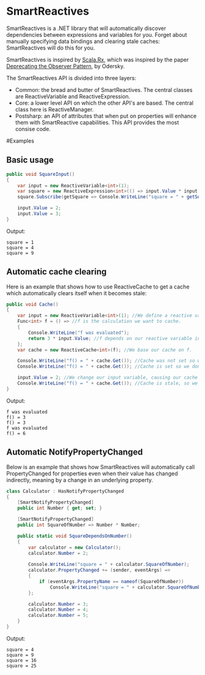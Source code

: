 # SmartReactives

SmartReactives is a .NET library that will automatically discover dependencies between expressions and variables for you. Forget about manually specifying data bindings and clearing stale caches: SmartReactives will do this for you.

SmartReactives is inspired by [Scala.Rx](https://github.com/lihaoyi/scala.rx), which was inspired by the paper [Deprecating the Observer Pattern](https://scholar.google.nl/scholar?q=deprecating+the+observer+pattern&btnG=&hl=en&as_sdt=0%2C5), by Odersky.

The SmartReactives API is divided into three layers:
- Common: the bread and butter of SmartReactives. The central classes are ReactiveVariable and ReactiveExpression.
- Core: a lower level API on which the other API's are based. The central class here is ReactiveManager.
- Postsharp: an API of attributes that when put on properties will enhance them with SmartReactive capabilities. This API provides the most consise code.

#Examples

## Basic usage
```c#
public void SquareInput()
{
    var input = new ReactiveVariable<int>(1);
    var square = new ReactiveExpression<int>(() => input.Value * input.Value);
    square.Subscribe(getSquare => Console.WriteLine("square = " + getSquare()));

    input.Value = 2;
    input.Value = 3;
}
```
Output:
```
square = 1
square = 4
square = 9
```

## Automatic cache clearing
Here is an example that shows how to use ReactiveCache to get a cache which automatically clears itself when it becomes stale:
```c#
public void Cache()
{
    var input = new ReactiveVariable<int>(1); //We define a reactive variable.
    Func<int> f = () => //f is the calculation we want to cache.
    {
        Console.WriteLine("f was evaluated");
        return 3 * input.Value; //f depends on our reactive variable input.
    };
    var cache = new ReactiveCache<int>(f); //We base our cache on f.

    Console.WriteLine("f() = " + cache.Get()); //Cache was not set so we evaluate f.
    Console.WriteLine("f() = " + cache.Get()); //Cache is set so we don't evaluate f.

    input.Value = 2; //We change our input variable, causing our cache to become stale.
    Console.WriteLine("f() = " + cache.Get()); //Cache is stale, so we must evaluate f.
}
```
Output:
```
f was evaluated
f() = 3
f() = 3
f was evaluated
f() = 6
```


## Automatic NotifyPropertyChanged
Below is an example that shows how SmartReactives will automatically call PropertyChanged for properties even when their value has changed indirectly, meaning by a change in an underlying property. 

```c#
class Calculator : HasNotifyPropertyChanged
{
    [SmartNotifyPropertyChanged]
    public int Number { get; set; }

    [SmartNotifyPropertyChanged]
    public int SquareOfNumber => Number * Number;

    public static void SquareDependsOnNumber()
    {
        var calculator = new Calculator();
        calculator.Number = 2;
        
        Console.WriteLine("square = " + calculator.SquareOfNumber); 
        calculator.PropertyChanged += (sender, eventArgs) =>
        {
            if (eventArgs.PropertyName == nameof(SquareOfNumber))
                Console.WriteLine("square = " + calculator.SquareOfNumber);
        };

        calculator.Number = 3;
        calculator.Number = 4;
        calculator.Number = 5;
    }
}
```

Output:
```
square = 4
square = 9
square = 16
square = 25
```

